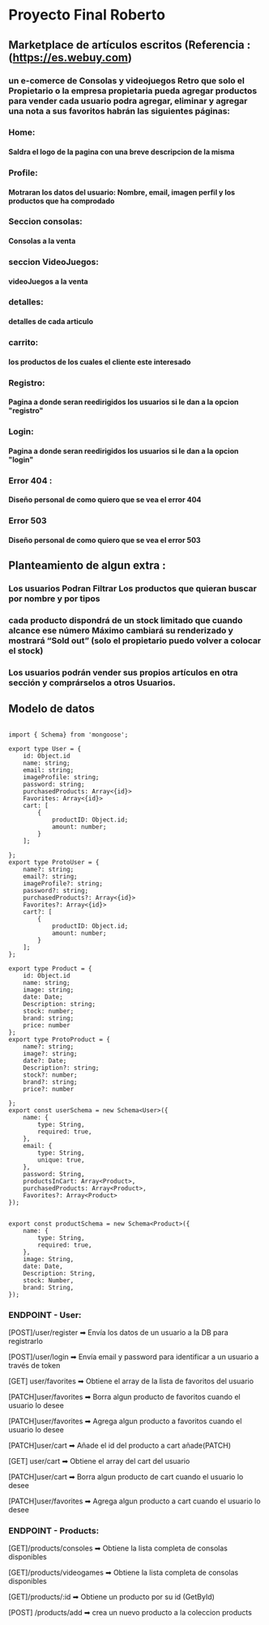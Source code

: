 # Proyecto Final Roberto

## Marketplace de artículos escritos (Referencia : (https://es.webuy.com)

### un e-comerce de Consolas y videojuegos Retro que solo el Propietario o la empresa propietaria pueda agregar productos para vender cada usuario podra agregar, eliminar y agregar una nota a sus favoritos habrán las siguientes páginas:

### Home:

#### Saldra el logo de la pagina con una breve descripcion de la misma

### Profile:

#### Motraran los datos del usuario: Nombre, email, imagen perfil y los productos que ha comprodado

### Seccion consolas:

#### Consolas a la venta

### seccion VideoJuegos:

#### videoJuegos a la venta

### detalles:

#### detalles de cada articulo

### carrito:

#### los productos de los cuales el cliente este interesado

### Registro:

#### Pagina a donde seran reedirigidos los usuarios si le dan a la opcion "registro"

### Login:

#### Pagina a donde seran reedirigidos los usuarios si le dan a la opcion "login"

### Error 404 :

#### Diseño personal de como quiero que se vea el error 404

### Error 503

#### Diseño personal de como quiero que se vea el error 503

## Planteamiento de algun extra :

### Los usuarios Podran Filtrar Los productos que quieran buscar por nombre y por tipos

### cada producto dispondrá de un stock limitado que cuando alcance ese número Máximo cambiará su renderizado y mostrará “Sold out” (solo el propietario puedo volver a colocar el stock)

### Los usuarios podrán vender sus propios artículos en otra sección y comprárselos a otros Usuarios.

## Modelo de datos

```

import { Schema} from 'mongoose';

export type User = {
    id: Object.id
    name: string;
    email: string;
    imageProfile: string;
    password: string;
    purchasedProducts: Array<{id}>
    Favorites: Array<{id}>
    cart: [
        {
            productID: Object.id;
            amount: number;
        }
    ];

};
export type ProtoUser = {
    name?: string;
    email?: string;
    imageProfile?: string;
    password?: string;
    purchasedProducts?: Array<{id}>
    Favorites?: Array<{id}>
    cart?: [
        {
            productID: Object.id;
            amount: number;
        }
    ];
};

export type Product = {
    id: Object.id
    name: string;
    image: string;
    date: Date;
    Description: string;
    stock: number;
    brand: string;
    price: number
};
export type ProtoProduct = {
    name?: string;
    image?: string;
    date?: Date;
    Description?: string;
    stock?: number;
    brand?: string;
    price?: number

};
export const userSchema = new Schema<User>({
    name: {
        type: String,
        required: true,
    },
    email: {
        type: String,                                                           
        unique: true,
    },
    password: String,
    productsInCart: Array<Product>, 
    purchasedProducts: Array<Product>, 
    Favorites?: Array<Product> 
});


export const productSchema = new Schema<Product>({
    name: {
        type: String,
        required: true,
    },
    image: String,
    date: Date,
    Description: String,                                
    stock: Number,         
    brand: String,
});

```

### **ENDPOINT - User**:

[POST]/user/register ➡ Envía los datos de un usuario a la DB para registrarlo

[POST]/user/login ➡ Envía email y password para identificar a un usuario a través de token

[GET] user/favorites ➡ Obtiene el array de la lista de favoritos del usuario

[PATCH]user/favorites ➡ Borra algun producto de favoritos cuando el usuario lo desee

[PATCH]user/favorites ➡ Agrega algun producto a favoritos cuando el usuario lo desee

[PATCH]user/cart ➡ Añade el id del producto a cart añade(PATCH)

[GET] user/cart ➡ Obtiene el array del cart del usuario

[PATCH]user/cart ➡ Borra algun producto de cart cuando el usuario lo desee

[PATCH]user/favorites ➡ Agrega algun producto a cart cuando el usuario lo desee

### **ENDPOINT - Products**:

[GET]/products/consoles ➡ Obtiene la lista completa de consolas disponibles

[GET]/products/videogames ➡ Obtiene la lista completa de consolas disponibles

[GET]/products/:id ➡ Obtiene un producto por su id (GetById)

[POST] /products/add ➡ crea un nuevo producto a la coleccion products
